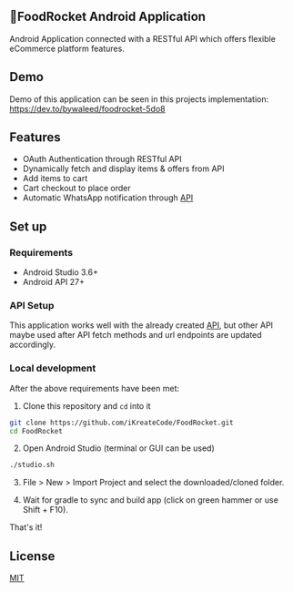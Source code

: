 🚀FoodRocket Android Application
---
Android Application connected with a RESTful API which offers flexible eCommerce platform features.

## Demo
Demo of this application can be seen in this projects implementation: https://dev.to/bywaleed/foodrocket-5do8

## Features

- OAuth Authentication through RESTful API
- Dynamically fetch and display items & offers from API
- Add items to cart
- Cart checkout to place order
- Automatic WhatsApp notification through [API](https://github.com/iKreateCode/FoodRocket-Backend)

## Set up

### Requirements

- Android Studio 3.6+
- Android API 27+

### API Setup

This application works well with the already created [API](https://github.com/iKreateCode/FoodRocket-Backend), 
but other API maybe used after API fetch methods and url endpoints are updated accordingly.

### Local development

After the above requirements have been met:

1. Clone this repository and `cd` into it

```bash
git clone https://github.com/iKreateCode/FoodRocket.git
cd FoodRocket
```

2. Open Android Studio (terminal or GUI can be used)
```bash
./studio.sh
```

3. File > New > Import Project and select the downloaded/cloned folder.

4. Wait for gradle to sync and build app (click on green hammer or use Shift + F10).

That's it!

## License

[MIT](http://www.opensource.org/licenses/mit-license.html)
